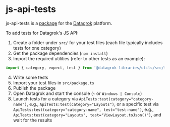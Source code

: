 # js-api-tests

js-api-tests is a [package](https://datagrok.ai/help/develop/develop#packages) for the [Datagrok](https://datagrok.ai) platform.

To add tests for Datagrok's JS API:

1. Create a folder under `src/` for your test files (each file typically includes tests for one category)
2. Get the package dependencies (`npm install`)
3. Import the required utilities (refer to other tests as an example):
  ```js
  import { category, expect, test } from '@datagrok-libraries/utils/src/test';
  ```
4. Write some tests
5. Import your test files in `src/package.ts`
6. Publish the package
7. Open Datagrok and start the console (`~` or `Windows | Console`)
8. Launch tests for a category via `ApiTests:test(category="category-name")`, e.g., `ApiTests:test(category="Layouts")`, or a specific test via `ApiTests:test(category="category-name", test="test-name")`, e.g., `ApiTests:test(category="Layouts", test="ViewLayout.toJson()")`, and wait for the results

